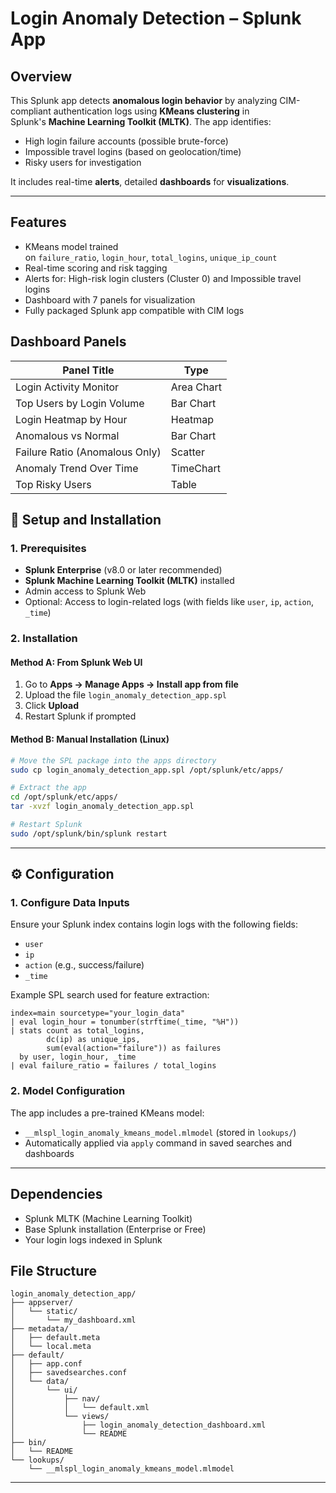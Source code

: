 # **Login Anomaly Detection – Splunk App**

## **Overview**

This Splunk app detects **anomalous login behavior** by analyzing CIM-compliant authentication logs using **KMeans clustering** in Splunk's **Machine Learning Toolkit (MLTK)**. The app identifies:

- High login failure accounts (possible brute-force)
- Impossible travel logins (based on geolocation/time)
- Risky users for investigation

It includes real-time **alerts**, detailed **dashboards** for **visualizations**.

---

## **Features**

- KMeans model trained on `failure_ratio`, `login_hour`, `total_logins`, `unique_ip_count`
- Real-time scoring and risk tagging
- Alerts for:   High-risk login clusters (Cluster 0) and Impossible travel logins
- Dashboard with 7 panels for visualization
- Fully packaged Splunk app compatible with CIM logs

## **Dashboard Panels**

| Panel Title | Type |
| --- | --- |
| Login Activity Monitor | Area Chart |
| Top Users by Login Volume | Bar Chart |
| Login Heatmap by Hour | Heatmap |
| Anomalous vs Normal | Bar Chart |
| Failure Ratio (Anomalous Only) | Scatter |
| Anomaly Trend Over Time | TimeChart |
| Top Risky Users | Table |



## 🔧 Setup and Installation

### 1. Prerequisites

- **Splunk Enterprise** (v8.0 or later recommended)
- **Splunk Machine Learning Toolkit (MLTK)** installed
- Admin access to Splunk Web
- Optional: Access to login-related logs (with fields like `user`, `ip`, `action`, `_time`)

### 2. Installation

#### Method A: From Splunk Web UI

1. Go to **Apps → Manage Apps → Install app from file**
2. Upload the file `login_anomaly_detection_app.spl`
3. Click **Upload**
4. Restart Splunk if prompted

#### Method B: Manual Installation (Linux)

```bash
# Move the SPL package into the apps directory
sudo cp login_anomaly_detection_app.spl /opt/splunk/etc/apps/

# Extract the app
cd /opt/splunk/etc/apps/
tar -xvzf login_anomaly_detection_app.spl

# Restart Splunk
sudo /opt/splunk/bin/splunk restart
```

---

## ⚙️ Configuration

### 1. Configure Data Inputs

Ensure your Splunk index contains login logs with the following fields:
- `user`
- `ip`
- `action` (e.g., success/failure)
- `_time`

Example SPL search used for feature extraction:
```spl
index=main sourcetype="your_login_data"
| eval login_hour = tonumber(strftime(_time, "%H"))
| stats count as total_logins, 
        dc(ip) as unique_ips, 
        sum(eval(action="failure")) as failures 
  by user, login_hour, _time
| eval failure_ratio = failures / total_logins
```

### 2. Model Configuration

The app includes a pre-trained KMeans model:
- `__mlspl_login_anomaly_kmeans_model.mlmodel` (stored in `lookups/`)
- Automatically applied via `apply` command in saved searches and dashboards

---


##  Dependencies

- Splunk MLTK (Machine Learning Toolkit)
- Base Splunk installation (Enterprise or Free)
- Your login logs indexed in Splunk

## File Structure

```
login_anomaly_detection_app/
├── appserver/
│   └── static/
│       └── my_dashboard.xml
├── metadata/
│   ├── default.meta
│   └── local.meta
├── default/
│   ├── app.conf
│   ├── savedsearches.conf
│   └── data/
│       └── ui/
│           ├── nav/
│           │   └── default.xml
│           └── views/
│               ├── login_anomaly_detection_dashboard.xml
│               └── README
├── bin/
│   └── README
└── lookups/
    └── __mlspl_login_anomaly_kmeans_model.mlmodel
```


---





